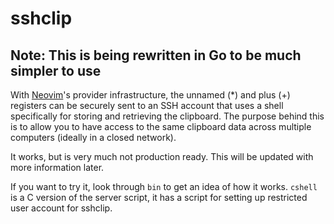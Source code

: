 # sshclip

## Note: This is being rewritten in Go to be much simpler to use

With [Neovim](https://github.com/neovim/neovim)'s provider infrastructure, the
unnamed (\*) and plus (+) registers can be securely sent to an SSH account that
uses a shell specifically for storing and retrieving the clipboard.  The
purpose behind this is to allow you to have access to the same clipboard data
across multiple computers (ideally in a closed network).

It works, but is very much not production ready.  This will be updated with
more information later.

If you want to try it, look through `bin` to get an idea of how it works.
`cshell` is a C version of the server script, it has a script for setting up
restricted user account for sshclip.
